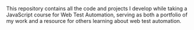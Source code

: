 This repository contains all the code and projects I develop while taking a JavaScript course for Web Test Automation, serving as both a portfolio of my work and a resource for others learning about web test automation.
